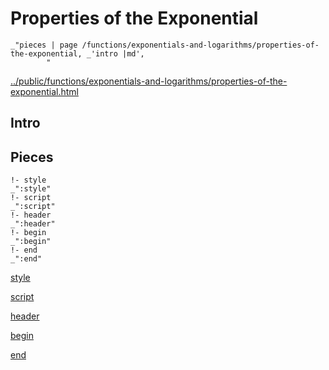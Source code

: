 # Properties of the Exponential

    _"pieces | page /functions/exponentials-and-logarithms/properties-of-the-exponential, _'intro |md',
            "

[../public/functions/exponentials-and-logarithms/properties-of-the-exponential.html](# "save:")


## Intro

## Pieces

    !- style
    _":style"
    !- script
    _":script"
    !- header
    _":header"
    !- begin
    _":begin"
    !- end
    _":end"

[style]() 

[script]()

[header]()

[begin]()

[end]()

